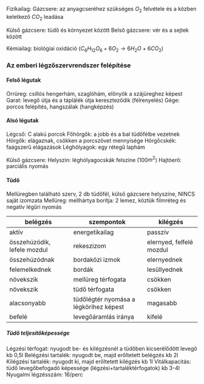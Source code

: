 Fizikailag:
Gázcsere: az anyagcseréhez szükséges $O_2$ felvétele és a közben keletkező $CO_2$ leadása

Külső gázcsere: tüdő és környezet között
Belső gázcsere: vér és a sejtek között

Kémiailag: biológiai oxidáció ($C_6H_{12}O_6+6O_2\to6H_2O+6CO_2$)
### Az emberi légzőszervrendszer felépítése
#### Felső légutak
Orrüreg: csillós hengerhám, szaglóhám, előnyök a szájüreghez képest
Garat: levegő útja és a táplálék útja kereszteződik (félrenyelés)
Gége: porcos felépítés, hangszálak (hangképzés)
#### Alsó légutak
Légcső: C alakú porcok
Főhörgők: a jobb és a bal tüdőfélbe vezetnek
Hörgők: elágaznak, csökken a porcszövet mennyisége
Hörgőcskék: faágszerű elágazások
Léghólyagok: egy rétegű laphám

Külső gázcsere:
Helyszín: léghólyagocskák felszíne (100$m^2$)
Hajtóerő: parciális nyomás
#### Tüdő
Mellüregben található szerv, 2 db tüdőfél, külső gázcsere helyszíne, NINCS saját izomzata
Mellüreg: mellhártya borítja: 2 lemez, köztük filmréteg és negatív légűri nyomás

| belégzés | szempontok | kilégzés |
| - | - | - |
| aktív | energetikailag | passzív |
| összehúzódik, lefele mozdul |rekeszizom | elernyed, felfelé mozdul|
| összehúzódnak | bordaközi izmok | elernyednek |
| felemelkednek | bordák | lesüllyednek |
| növekszik | mellüreg térfogata | csökken |
| növekszik | tüdő térfogata | csökken |
| alacsonyabb | tüdőlégtér nyomása a légkörihez képest | magasabb |
|befelé | levegőáramlás iránya | kifelé |
##### Tüdő teljesítőképessége
Légzési térfogat: nyugodt be- és kilégzésnél a tüdőben kicserélődött levegő kb 0,5l
Belégzési tartalék: nyugodt be, majd erőltetett belégzés kb 2l
Kilégzési tartalék: nyugodt ki, majd erőltetett kilégzés kb 1l
Vitálkapacitás: tüdő levegőbefogadó képessége (légzési+tartaléktérfogatok) kb 3-4l
Nyugalmi légzésszám: 16/perc